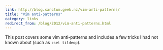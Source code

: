 ```yaml
---
link: http://blog.sanctum.geek.nz/vim-anti-patterns/
title: "Vim anti-patterns"
category: links
redirect_from: /blog/2012/vim-anti-patterns.html
---
```


This post covers some vim anti-patterns and includes a few tricks I had not
known about (such as `:set tildeop`).
